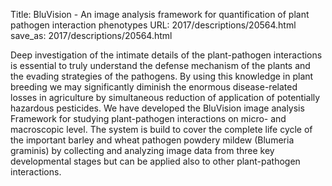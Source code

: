 Title: BluVision - An image analysis framework for quantification of plant pathogen interaction phenotypes
URL: 2017/descriptions/20564.html
save_as: 2017/descriptions/20564.html



Deep investigation of the intimate details of the plant-pathogen interactions is essential to truly understand the defense mechanism of the plants and the evading strategies of the pathogens. By using this knowledge in plant breeding we may significantly diminish the enormous disease-related losses in agriculture by simultaneous reduction of application of potentially hazardous pesticides. 
We have developed the BluVision image analysis Framework for studying plant-pathogen interactions on micro- and macroscopic level. The system is build to cover the complete life cycle of the important barley and wheat pathogen powdery mildew (Blumeria graminis) by collecting and analyzing image data from three key developmental stages but can be applied also to other plant-pathogen interactions.